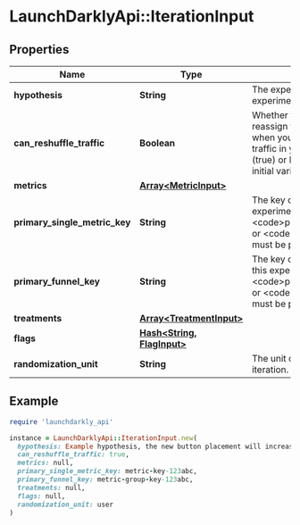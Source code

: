 # LaunchDarklyApi::IterationInput

## Properties

| Name | Type | Description | Notes |
| ---- | ---- | ----------- | ----- |
| **hypothesis** | **String** | The expected outcome of this experiment |  |
| **can_reshuffle_traffic** | **Boolean** | Whether to allow the experiment to reassign traffic to different variations when you increase or decrease the traffic in your experiment audience (true) or keep all traffic assigned to its initial variation (false). Defaults to true. | [optional] |
| **metrics** | [**Array&lt;MetricInput&gt;**](MetricInput.md) |  |  |
| **primary_single_metric_key** | **String** | The key of the primary metric for this experiment. Either &lt;code&gt;primarySingleMetricKey&lt;/code&gt; or &lt;code&gt;primaryFunnelKey&lt;/code&gt; must be present. | [optional] |
| **primary_funnel_key** | **String** | The key of the primary funnel group for this experiment. Either &lt;code&gt;primarySingleMetricKey&lt;/code&gt; or &lt;code&gt;primaryFunnelKey&lt;/code&gt; must be present. | [optional] |
| **treatments** | [**Array&lt;TreatmentInput&gt;**](TreatmentInput.md) |  |  |
| **flags** | [**Hash&lt;String, FlagInput&gt;**](FlagInput.md) |  |  |
| **randomization_unit** | **String** | The unit of randomization for this iteration. Defaults to user. | [optional] |

## Example

```ruby
require 'launchdarkly_api'

instance = LaunchDarklyApi::IterationInput.new(
  hypothesis: Example hypothesis, the new button placement will increase conversion,
  can_reshuffle_traffic: true,
  metrics: null,
  primary_single_metric_key: metric-key-123abc,
  primary_funnel_key: metric-group-key-123abc,
  treatments: null,
  flags: null,
  randomization_unit: user
)
```

